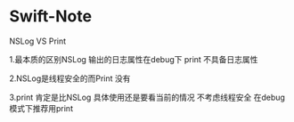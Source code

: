 # Swift-Note
NSLog VS Print 

1.最本质的区别NSLog 输出的日志属性在debug下  print 不具备日志属性

2.NSLog是线程安全的而Print 没有

3.print 肯定是比NSLog  具体使用还是要看当前的情况 不考虑线程安全 在debug模式下推荐用print
